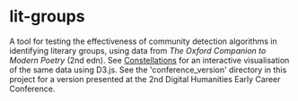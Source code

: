 # lit-groups

A tool for testing the effectiveness of community detection algorithms in identifying literary groups, using data from *The Oxford Companion to Modern Poetry* (2nd edn). See [Constellations](https://github.com/ltrgoddard/ltrgoddard.github.com/tree/master/constellations) for an interactive visualisation of the same data using D3.js. See the 'conference_version' directory in this project for a version presented at the 2nd Digital Humanities Early Career Conference.
